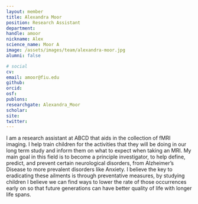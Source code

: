 ```yaml
---
layout: member
title: Alexandra Moor
position: Research Assistant
department:
handle: amoor
nickname: Alex
science_name: Moor A
image: /assets/images/team/alexandra-moor.jpg
alumni: false

# social
cv:
email: amoor@fiu.edu
github:
orcid:
osf:
publons:
researchgate: Alexandra_Moor
scholar:
site:
twitter:
---
```

I am a research assistant at ABCD that aids in the collection of fMRI imaging. I help train children for the activities that they will be doing in our long term study and inform them on what to expect when taking an MRI. My main goal in this field is to become a principle investigator, to help define, predict, and prevent certain neurological disorders, from Alzheimer’s Disease to more prevalent disorders like Anxiety. I believe the key to eradicating these ailments is through preventative measures, by studying children I believe we can find ways to lower the rate of those occurrences early on so that future generations can have better quality of life with longer life spans.
